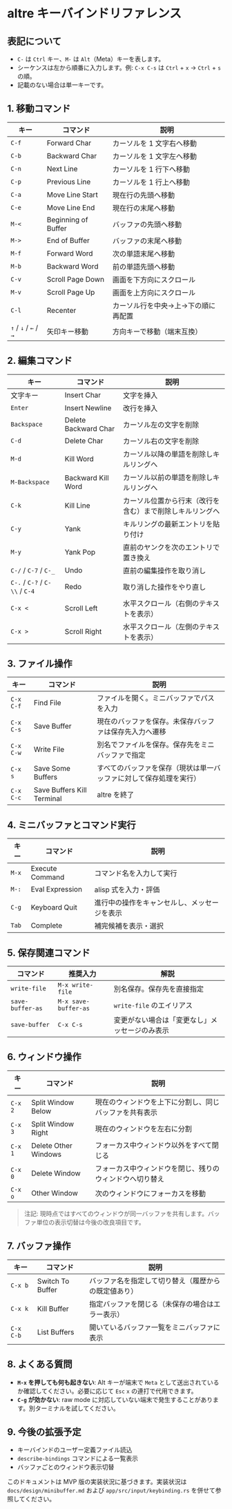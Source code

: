 # altre キーバインドリファレンス

## 表記について
- `C-` は `Ctrl` キー、`M-` は `Alt`（Meta）キーを表します。
- シーケンスは左から順番に入力します。例: `C-x C-s` は `Ctrl` + `x` → `Ctrl` + `s` の順。
- 記載のない場合は単一キーです。

## 1. 移動コマンド
| キー | コマンド | 説明 |
|------|----------|------|
| `C-f` | Forward Char | カーソルを 1 文字右へ移動 |
| `C-b` | Backward Char | カーソルを 1 文字左へ移動 |
| `C-n` | Next Line | カーソルを 1 行下へ移動 |
| `C-p` | Previous Line | カーソルを 1 行上へ移動 |
| `C-a` | Move Line Start | 現在行の先頭へ移動 |
| `C-e` | Move Line End | 現在行の末尾へ移動 |
| `M-<` | Beginning of Buffer | バッファの先頭へ移動 |
| `M->` | End of Buffer | バッファの末尾へ移動 |
| `M-f` | Forward Word | 次の単語末尾へ移動 |
| `M-b` | Backward Word | 前の単語先頭へ移動 |
| `C-v` | Scroll Page Down | 画面を下方向にスクロール |
| `M-v` | Scroll Page Up | 画面を上方向にスクロール |
| `C-l` | Recenter | カーソル行を中央→上→下の順に再配置 |
| `↑` / `↓` / `←` / `→` | 矢印キー移動 | 方向キーで移動（端末互換） |

## 2. 編集コマンド
| キー | コマンド | 説明 |
|------|----------|------|
| 文字キー | Insert Char | 文字を挿入 |
| `Enter` | Insert Newline | 改行を挿入 |
| `Backspace` | Delete Backward Char | カーソル左の文字を削除 |
| `C-d` | Delete Char | カーソル右の文字を削除 |
| `M-d` | Kill Word | カーソル以降の単語を削除しキルリングへ |
| `M-Backspace` | Backward Kill Word | カーソル以前の単語を削除しキルリングへ |
| `C-k` | Kill Line | カーソル位置から行末（改行を含む）まで削除しキルリングへ |
| `C-y` | Yank | キルリングの最新エントリを貼り付け |
| `M-y` | Yank Pop | 直前のヤンクを次のエントリで置き換え |
| `C-/` / `C-7` / `C-_` | Undo | 直前の編集操作を取り消し |
| `C-.` / `C-?` / `C-\\` / `C-4` | Redo | 取り消した操作をやり直し |
| `C-x <` | Scroll Left | 水平スクロール（右側のテキストを表示） |
| `C-x >` | Scroll Right | 水平スクロール（左側のテキストを表示） |

## 3. ファイル操作
| キー | コマンド | 説明 |
|------|----------|------|
| `C-x C-f` | Find File | ファイルを開く。ミニバッファでパスを入力 |
| `C-x C-s` | Save Buffer | 現在のバッファを保存。未保存バッファは保存先入力へ遷移 |
| `C-x C-w` | Write File | 別名でファイルを保存。保存先をミニバッファで指定 |
| `C-x s` | Save Some Buffers | すべてのバッファを保存（現状は単一バッファに対して保存処理を実行） |
| `C-x C-c` | Save Buffers Kill Terminal | altre を終了 |

## 4. ミニバッファとコマンド実行
| キー | コマンド | 説明 |
|------|----------|------|
| `M-x` | Execute Command | コマンド名を入力して実行 |
| `M-:` | Eval Expression | alisp 式を入力・評価 |
| `C-g` | Keyboard Quit | 進行中の操作をキャンセルし、メッセージを表示 |
| `Tab` | Complete | 補完候補を表示・選択 |

## 5. 保存関連コマンド
| コマンド | 推奨入力 | 解説 |
|----------|----------|------|
| `write-file` | `M-x write-file` | 別名保存。保存先を直接指定 |
| `save-buffer-as` | `M-x save-buffer-as` | `write-file` のエイリアス |
| `save-buffer` | `C-x C-s` | 変更がない場合は「変更なし」メッセージのみ表示 |

## 6. ウィンドウ操作
| キー | コマンド | 説明 |
|------|----------|------|
| `C-x 2` | Split Window Below | 現在のウィンドウを上下に分割し、同じバッファを共有表示 |
| `C-x 3` | Split Window Right | 現在のウィンドウを左右に分割 |
| `C-x 1` | Delete Other Windows | フォーカス中ウィンドウ以外をすべて閉じる |
| `C-x 0` | Delete Window | フォーカス中ウィンドウを閉じ、残りのウィンドウへ切り替え |
| `C-x o` | Other Window | 次のウィンドウにフォーカスを移動 |

> 注記: 現時点ではすべてのウィンドウが同一バッファを共有します。バッファ単位の表示切替は今後の改良項目です。

## 7. バッファ操作
| キー | コマンド | 説明 |
|------|----------|------|
| `C-x b` | Switch To Buffer | バッファ名を指定して切り替え（履歴からの既定値あり） |
| `C-x k` | Kill Buffer | 指定バッファを閉じる（未保存の場合はエラー表示） |
| `C-x C-b` | List Buffers | 開いているバッファ一覧をミニバッファに表示 |

## 8. よくある質問
- **`M-x` を押しても何も起きない**: Alt キーが端末で `Meta` として送出されているか確認してください。必要に応じて `Esc` `x` の連打で代用できます。
- **`C-g` が効かない**: raw mode に対応していない端末で発生することがあります。別ターミナルを試してください。

## 9. 今後の拡張予定
- キーバインドのユーザー定義ファイル読込
- `describe-bindings` コマンドによる一覧表示
- バッファごとのウィンドウ表示切替

このドキュメントは MVP 版の実装状況に基づきます。実装状況は `docs/design/minibuffer.md` および `app/src/input/keybinding.rs` を併せて参照してください。
